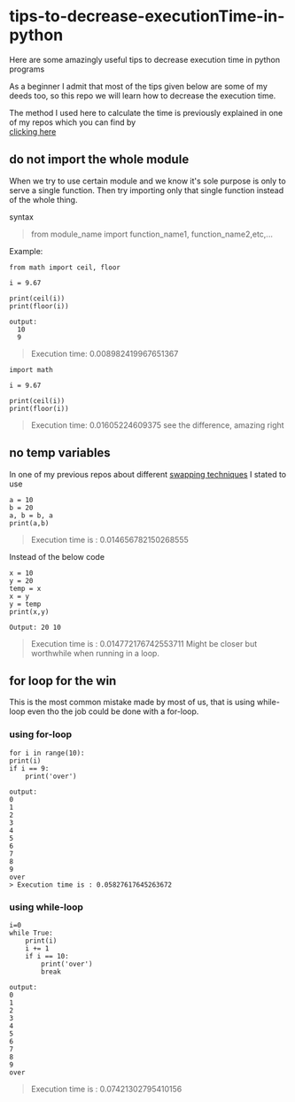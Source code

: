 # tips-to-decrease-executionTime-in-python
Here are some amazingly useful tips to decrease execution time in python programs

As a beginner I admit that most of the tips given below are some of my deeds too, so this repo we will learn how to decrease the execution time.

The method I used here to calculate the time is previously explained in one of my repos which you can find by<br>[clicking here](https://github.com/BhargavKadali39/Execution_time)
  
## do not import the whole module
When we try to use certain module and we know it's sole purpose is only to serve a single function.
Then try importing only that single function instead of the whole thing.

syntax
> from module_name import function_name1, function_name2,etc,...

Example:

    from math import ceil, floor
    
    i = 9.67
    
    print(ceil(i))
    print(floor(i))
    
    output:
      10
      9
      
> Execution time: 0.008982419967651367

    import math
    
    i = 9.67
    
    print(ceil(i))
    print(floor(i))
    
> Execution time: 0.01605224609375
see the difference, amazing right


## no temp variables 
In one of my previous repos about different [swapping techniques](https://github.com/BhargavKadali39/Swapping_in_python) I stated to use <br>

    a = 10
    b = 20
    a, b = b, a
    print(a,b)
> Execution time is :  0.014656782150268555
 
Instead of the below code

    x = 10
    y = 20
    temp = x
    x = y
    y = temp
    print(x,y)
    
    Output: 20 10
> Execution time is : 0.014772176742553711
Might be closer but worthwhile when running in a loop.

## for loop for the win
This is the most common mistake made by most of us, that is using while-loop even tho the job could be done with a for-loop.
<h3>using for-loop</h3>

    
    for i in range(10):
    print(i)
    if i == 9:
        print('over')
        
    output:
    0
    1
    2
    3
    4
    5
    6
    7
    8
    9
    over
    > Execution time is : 0.05827617645263672
    
<h3>using while-loop</h3>
    
    i=0
    while True:
        print(i)
        i += 1
        if i == 10:
            print('over')
            break
            
    output:
    0
    1
    2
    3
    4
    5
    6
    7
    8
    9
    over
> Execution time is : 0.07421302795410156
    
